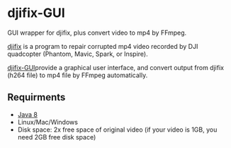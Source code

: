# djifix-GUI
GUI wrapper for djifix, plus convert video to mp4 by FFmpeg.

[djifix](http://djifix.live555.com) is a program to repair corrupted mp4 video recorded by DJI quadcopter (Phantom, Mavic, Spark, or Inspire).

[djifix-GUI](https://github.com/ronald8192/djifix-GUI/)provide a graphical user interface, and convert output from djifix (h264 file) to mp4 file by FFmpeg automatically.

## Requirments
* [Java 8](http://www.oracle.com/technetwork/java/javase/downloads/jre8-downloads-2133155.html)
* Linux/Mac/Windows
* Disk space: 2x free space of original video (if your video is 1GB, you need 2GB free disk space)

